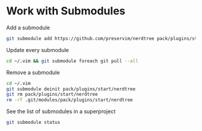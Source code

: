 # Work with Submodules

Add a submodule

```bash
git submodule add https://github.com/preservim/nerdtree pack/plugins/start/nerdtree
```

Update every submodule

```bash
cd ~/.vim && git submodule foreach git pull --all
```

Remove a submodule

```bash
cd ~/.vim
git submodule deinit pack/plugins/start/nerdtree
git rm pack/plugins/start/nerdtree
rm -rf .git/modules/pack/plugins/start/nerdtree
```

See the list of submodules in a superproject

```bash
git submodule status
```
